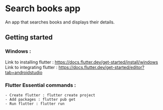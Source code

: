 # Search books app

An app that searches books and displays their details.

## Getting started

### Windows :

Link to installing flutter : https://docs.flutter.dev/get-started/install/windows
Link to integrating flutter : https://docs.flutter.dev/get-started/editor?tab=androidstudio

### Flutter Essential commands : 

```
- Create flutter : flutter create project
- Add packages : flutter pub get
- Run flutter : flutter run
```
